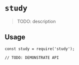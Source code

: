 # `study`

> TODO: description

## Usage

```
const study = require('study');

// TODO: DEMONSTRATE API
```
